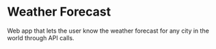 # Weather Forecast
Web app that lets the user know the weather forecast for any city in the world through API calls.
